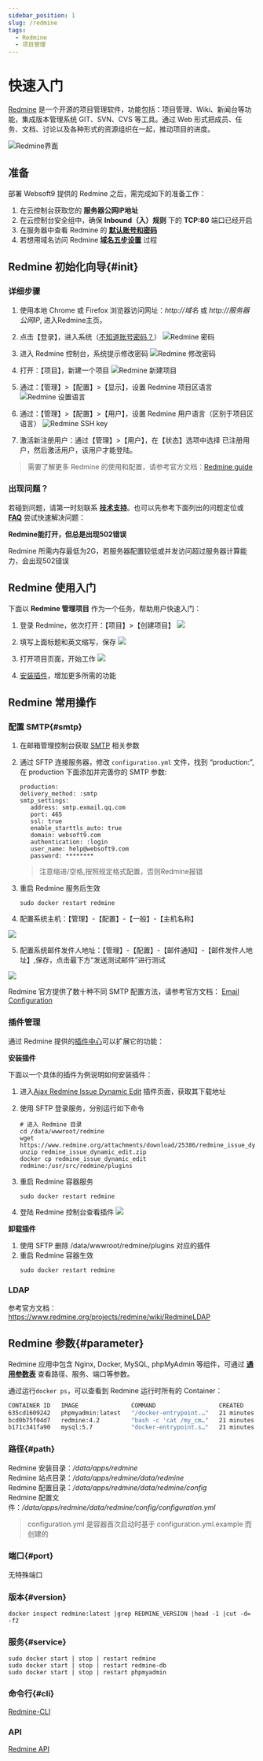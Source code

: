 ```yaml
---
sidebar_position: 1
slug: /redmine
tags:
  - Redmine
  - 项目管理
---
```


# 快速入门

[Redmine](https://www.redmine.org/) 是一个开源的项目管理软件，功能包括：项目管理、Wiki、新闻台等功能，集成版本管理系统 GIT、SVN、CVS 等工具。通过 Web 形式把成员、任务、文档、讨论以及各种形式的资源组织在一起，推动项目的进度。

![Redmine界面](https://libs.websoft9.com/Websoft9/DocsPicture/zh/redmine/redmine-gui-websoft9.jpg)

## 准备

部署 Websoft9 提供的 Redmine 之后，需完成如下的准备工作：

1. 在云控制台获取您的 **服务器公网IP地址** 
2. 在云控制台安全组中，确保 **Inbound（入）规则** 下的 **TCP:80** 端口已经开启
3. 在服务器中查看 Redmine 的 **[默认账号和密码](./user/credentials)**  
4. 若想用域名访问  Redmine **[域名五步设置](./administrator/domain_step)** 过程


## Redmine 初始化向导{#init}

### 详细步骤

1. 使用本地 Chrome 或 Firefox 浏览器访问网址：*http://域名* 或 *http://服务器公网IP*, 进入Redmine主页。

2. 点击【登录】，进入系统（[不知道账号密码？](./user/credentials)）
   ![Redmine 密码](https://libs.websoft9.com/Websoft9/DocsPicture/zh/redmine/redmine-login-websoft9.png)

3. 进入 Redmine 控制台，系统提示修改密码 
   ![Redmine 修改密码](https://libs.websoft9.com/Websoft9/DocsPicture/zh/redmine/redmine-resetpwf-websoft9.png)

4. 打开：【项目】，新建一个项目
   ![Redmine 新建项目](https://libs.websoft9.com/Websoft9/DocsPicture/zh/redmine/redmine-createproject-websoft9.png)

5. 通过：【管理】>【配置】>【显示】，设置 Redmine 项目区语言
   ![Redmine 设置语言](https://libs.websoft9.com/Websoft9/DocsPicture/zh/redmine/redmine-language-websoft9.png)

6. 通过：【管理】>【配置】>【用户】，设置 Redmine 用户语言（区别于项目区语言）
   ![Redmine SSH key](https://libs.websoft9.com/Websoft9/DocsPicture/en/redmine/redmine-userlanguage-websoft9.png)
   
7. 激活新注册用户：通过【管理】>【用户】，在【状态】选项中选择 已注册用户，然后激活用户，该用户才能登陆。

> 需要了解更多 Redmine 的使用和配置，请参考官方文档：[Redmine guide](https://www.redmine.org/projects/redmine/wiki/Guide)

### 出现问题？

若碰到问题，请第一时刻联系 **[技术支持](./helpdesk)**。也可以先参考下面列出的问题定位或  **[FAQ](./faq#setup)** 尝试快速解决问题：

**Redmine能打开，但总是出现502错误**

Redmine 所需内存最低为2G，若服务器配置较低或并发访问超过服务器计算能力，会出现502错误

## Redmine 使用入门

下面以 **Redmine 管理项目** 作为一个任务，帮助用户快速入门：

1. 登录 Redmine，依次打开：【项目】>【创建项目】
   ![](https://libs.websoft9.com/Websoft9/DocsPicture/zh/redmine/redmine-createproject001-websoft9.png)

2. 填写上面标题和英文缩写，保存
   ![](https://libs.websoft9.com/Websoft9/DocsPicture/zh/redmine/redmine-createproject002-websoft9.png)

3. 打开项目页面，开始工作
   ![](https://libs.websoft9.com/Websoft9/DocsPicture/zh/redmine/redmine-createproject003-websoft9.png)

4. [安装插件](#plugin)，增加更多所需的功能

## Redmine 常用操作

### 配置 SMTP{#smtp}

1. 在邮箱管理控制台获取 [SMTP](./administrator/smtp) 相关参数

2. 通过 SFTP 连接服务器，修改 `configuration.yml` 文件，找到 “production:”, 在 production 下面添加并完善你的 SMTP 参数:  
   ```
   production:
   delivery_method: :smtp
   smtp_settings:
      address: smtp.exmail.qq.com
      port: 465
      ssl: true
      enable_starttls_auto: true
      domain: websoft9.com
      authentication: :login
      user_name: help@websoft9.com
      password: ********

   ```
    > 注意缩进/空格,按照规定格式配置，否则Redmine报错

3. 重启 Redmine 服务后生效
   ```
   sudo docker restart redmine
   ```

4. 配置系统主机：【管理】-【配置】-【一般】-【主机名称】

![](https://libs.websoft9.com/Websoft9/DocsPicture/zh/redmine/redmine-sethost-websoft9.png)

5. 配置系统邮件发件人地址：【管理】-【配置】-【邮件通知】-【邮件发件人地址】,保存，点击最下方“发送测试邮件”进行测试
   
![](https://libs.websoft9.com/Websoft9/DocsPicture/zh/redmine/redmine-smtp-websoft9.png)

Redmine 官方提供了数十种不同 SMTP 配置方法，请参考官方文档： [Email Configuration](https://www.redmine.org/projects/redmine/wiki/EmailConfiguration)

### 插件管理

通过 Redmine 提供的[插件中心](https://www.redmine.org/plugins)可以扩展它的功能：

**安装插件**

下面以一个具体的插件为例说明如何安装插件：  

1. 进入[Ajax Redmine Issue Dynamic Edit](https://www.redmine.org/plugins/redmine_issue_dynamic_edit) 插件页面，获取其下载地址

2. 使用 SFTP 登录服务，分别运行如下命令
   ```
   # 进入 Redmine 目录
   cd /data/wwwroot/redmine
   wget https://www.redmine.org/attachments/download/25386/redmine_issue_dynamic_edit.zip
   unzip redmine_issue_dynamic_edit.zip 
   docker cp redmine_issue_dynamic_edit redmine:/usr/src/redmine/plugins
   ```

3. 重启 Redmine 容器服务
   ```
   sudo docker restart redmine
   ```
   
4. 登陆 Redmine 控制台查看插件
   ![](https://libs.websoft9.com/Websoft9/DocsPicture/zh/redmine/redmine-installplugindy-websoft9.png)

**卸载插件**

1. 使用 SFTP 删除 /data/wwwroot/redmine/plugins 对应的插件
2. 重启 Redmine 容器生效
   ```
   sudo docker restart redmine
   ```

### LDAP

参考官方文档：https://www.redmine.org/projects/redmine/wiki/RedmineLDAP



## Redmine 参数{#parameter}

Redmine 应用中包含 Nginx, Docker, MySQL, phpMyAdmin 等组件，可通过 **[通用参数表](./administrator/parameter)** 查看路径、服务、端口等参数。  

通过运行`docker ps`，可以查看到 Redmine 运行时所有的 Container：

```bash
CONTAINER ID   IMAGE               COMMAND                  CREATED          STATUS          PORTS                                                  NAMES
635cd1609242   phpmyadmin:latest   "/docker-entrypoint.…"   21 minutes ago   Up 21 minutes   0.0.0.0:9090->80/tcp, :::9090->80/tcp                  phpmyadmin
bcd0b75f04d7   redmine:4.2         "bash -c 'cat /my_cm…"   21 minutes ago   Up 21 minutes   0.0.0.0:9001->3000/tcp, :::9001->3000/tcp              redmine
b171c341fa90   mysql:5.7           "docker-entrypoint.s…"   21 minutes ago   Up 21 minutes   0.0.0.0:3306->3306/tcp, :::3306->3306/tcp, 33060/tcp   redmine-db
```

### 路径{#path}

Redmine 安装目录：*/data/apps/redmine*  
Redmine 站点目录：*/data/apps/redmine/data/redmine*  
Redmine 配置目录：*/data/apps/redmine/data/redmine/config*  
Redmine 配置文件：*/data/apps/redmine/data/redmine/config/configuration.yml*  

> configuration.yml 是容器首次启动时基于 configuration.yml.example 而创建的

### 端口{#port}

无特殊端口

### 版本{#version}

```shell
docker inspect redmine:latest |grep REDMINE_VERSION |head -1 |cut -d= -f2
```

### 服务{#service}

```shell
sudo docker start | stop | restart redmine
sudo docker start | stop | restart redmine-db
sudo docker start | stop | restart phpmyadmin
```

### 命令行{#cli}

[Redmine-CLI](https://pypi.org/project/Redmine-CLI/)

### API

[Redmine API](https://www.redmine.org/projects/redmine/wiki/Rest_api)
